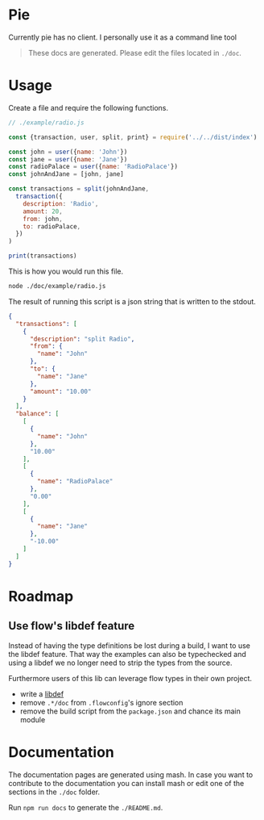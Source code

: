 # Pie

Currently pie has no client. I personally use it as a command line tool

> These docs are generated. Please edit the files located in `./doc`.

# Usage

Create a file and require the following functions.

```js
// ./example/radio.js

const {transaction, user, split, print} = require('../../dist/index')

const john = user({name: 'John'})
const jane = user({name: 'Jane'})
const radioPalace = user({name: 'RadioPalace'})
const johnAndJane = [john, jane]

const transactions = split(johnAndJane,
  transaction({
    description: 'Radio',
    amount: 20,
    from: john,
    to: radioPalace,
  })
)

print(transactions)
```

This is how you would run this file.

```bash
node ./doc/example/radio.js
```

The result of running this script is a json string that is written to the
stdout.

```json
{
  "transactions": [
    {
      "description": "split Radio",
      "from": {
        "name": "John"
      },
      "to": {
        "name": "Jane"
      },
      "amount": "10.00"
    }
  ],
  "balance": [
    [
      {
        "name": "John"
      },
      "10.00"
    ],
    [
      {
        "name": "RadioPalace"
      },
      "0.00"
    ],
    [
      {
        "name": "Jane"
      },
      "-10.00"
    ]
  ]
}
```

# Roadmap

## Use flow's libdef feature

Instead of having the type definitions be lost during a build, I want to use
the libdef feature. That way the examples can also be typechecked and using
a libdef we no longer need to strip the types from the source.

Furthermore users of this lib can leverage flow types in their own project.

- write a [libdef](https://flow.org/en/docs/libdefs/creation/)
- remove `.*/doc` from `.flowconfig`'s ignore section
- remove the build script from the `package.json` and chance its main module

# Documentation

The documentation pages are generated using mash. In case you want to
contribute to the documentation you can install mash or edit one of the
sections in the `./doc` folder.

Run `npm run docs` to generate the `./README.md`.


